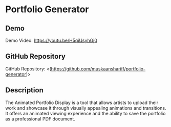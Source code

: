 # Portfolio Generator

## Demo
Demo Video: <https://youtu.be/H5qiUsyhGj0>

## GitHub Repository
GitHub Repository: <(https://github.com/muskaanshariff/portfolio-generator)>

## Description
The Animated Portfolio Display is a tool that allows artists to upload their work and showcase it through visually appealing animations and transitions. It offers an animated viewing experience and the ability to save the portfolio as a professional PDF document.